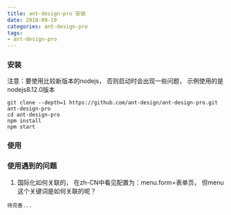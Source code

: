 ```yaml
---
title: ant-design-pro 安装
date: 2018-09-19
categories: ant-design-pro
tags:
- ant-design-pro
---
```


### 安装

注意：要使用比较新版本的nodejs， 否则启动时会出现一些问题，  示例使用的是nodejs8.12.0版本
```
git clone --depth=1 https://github.com/ant-design/ant-design-pro.git ant-design-pro
cd ant-design-pro
npm install
npm start

```

### 使用


### 使用遇到的问题

1. 国际化如何关联的， 在zh-CN中看见配置为：menu.form=表单页， 但menu这个关键词是如何关联的呢？

```
待完善...
```